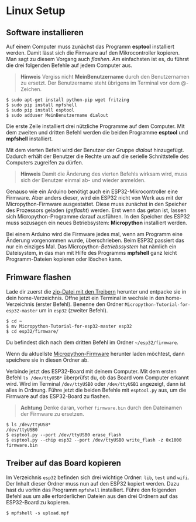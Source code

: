 Linux Setup
===========

Software installieren
---------------------

Auf einem Computer muss zunächst das Programm **esptool** installiert
werden. Damit lässt sich die Firmware auf den Mikrocontroller kopieren.
Man sagt zu diesem Vorgang auch *flashen*. Am einfachsten ist es, du
führst die drei folgenden Befehle auf jedem Computer aus.

> **Hinweis**
> Vergiss nicht **MeinBenutzername** durch den Benutzernamen zu ersetzt.
> Der Benutzername steht übrigens im Terminal vor dem @-Zeichen.

```console
$ sudo apt-get install python-pip wget fritzing
$ sudo pip install mpfshell
$ sudo pip install esptool
$ sudo adduser MeinBenutzername dialout
```

Die erste Zeile installiert drei nützliche Programme auf dem Computer.
Mit dem zweiten und dritten Befehl werden die beiden Programme
**esptool** und **mpfshell** installiert.

Mit dem vierten Befehl wird der Benutzer der Gruppe *dialout*
hinzugefügt. Dadurch erhält der Benutzer die Rechte um auf die serielle
Schnittstelle des Computers zugreifen zu dürfen.

> **Hinweis**
> Damit die Änderung des vierten Befehls wirksam wird, muss sich der
> Benutzer einmal ab- und wieder anmelden.


Genauso wie ein Arduino benötigt auch ein ESP32-Mikrocontroller eine
Firmware. Aber anders dieser, wird ein ESP32 nicht von Werk aus mit der
Micropython-Firmware ausgestattet. Diese muss zunächst in den Speicher
des Prozessors geladen (*geflasht*) werden. Erst wenn das getan ist,
lassen sich Micropython-Programme darauf ausführen. In den Speicher des
ESP32 muss sozusagen ein neues Betriebsystem: **Micropython**
installiert werden.

Bei einem Arduino wird die Firmware jedes mal, wenn am Programm eine
Änderung vorgenommen wurde, überschrieben. Beim ESP32 passiert das nur
ein einziges Mal. Das Micropython-*Betriebssystem* hat nämlich ein
Dateisystem, in das man mit Hilfe des Programms **mpfshell** ganz leicht
Programm-Dateien kopieren oder löschen kann.

Frimware flashen
----------------

Lade dir zuerst die [zip-Datei mit den
Treibern](https://github.com/Tasm-Devil/Micropython-Tutorial-for-esp32/archive/master.zip)
herunter und entpacke sie in dein home-Verzeichnis. Öffne jetzt ein
Terminal in wechsle in den home-Verzeichnis (erster Befehl). Benenne den
Ordner `Micropython-Tutorial-for-esp32-master` um in `esp32` (zweiter
Befehl).

```console
$ cd ~
$ mv Micropython-Tutorial-for-esp32-master esp32
$ cd esp32/firmware/
```

Du befindest dich nach dem dritten Befehl im Ordner `~/esp32/firmware`.

Wenn du aktuellste
[Micropython-Firmware](http://micropython.org/download/#esp32) herunter
laden möchtest, dann speichere sie in diesen Ordner ab.

Verbinde jetzt des ESP32-Board mit deinem Computer. Mit dem ersten
Befehl `ls /dev/ttyUSB*` überprüfst du, ob das Board vom Computer
erkannt wird. Wird im Terminal `/dev/ttyUSB0` oder `/dev/ttyUSB1`
angezeigt, dann ist alles in Ordnung. Führe jetzt die beiden Befehle mit
`esptool.py` aus, um die Firmware auf das ESP32-Board zu flashen.

> **Achtung**
> Denke daran, vorher `firmware.bin` durch den Dateinamen der Firmware zu ersetzen.

```console
$ ls /dev/ttyUSB*
/dev/ttyUSB0
$ esptool.py --port /dev/ttyUSB0 erase_flash
$ esptool.py --chip esp32 --port /dev/ttyUSB0 write_flash -z 0x1000 firmware.bin
```

Treiber auf das Board kopieren
------------------------------

Im Verzeichnis `esp32` befinden sich drei wichtige Ordner: `lib`, `test`
und `wifi`. Der Inhalt dieser Ordner muss nun auf den ESP32 kopiert
werden. Dazu hast du vorhin das Programm `mpfshell` installiert. Führe
den folgenden Befehl aus um alle erforderlichen Dateien aus den drei
Ordnern auf das ESP32-Board zu kopieren.

```console
$ mpfshell -s upload.mpf
```

